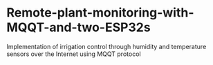 # Remote-plant-monitoring-with-MQQT-and-two-ESP32s
Implementation of irrigation control through humidity and temperature sensors over the Internet using MQQT protocol
